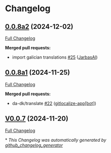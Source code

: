 # Changelog

## [0.0.8a2](https://github.com/OpenVoiceOS/ovos-skill-moviemaster/tree/0.0.8a2) (2024-12-02)

[Full Changelog](https://github.com/OpenVoiceOS/ovos-skill-moviemaster/compare/0.0.8a1...0.0.8a2)

**Merged pull requests:**

- import galician translations [\#25](https://github.com/OpenVoiceOS/ovos-skill-moviemaster/pull/25) ([JarbasAl](https://github.com/JarbasAl))

## [0.0.8a1](https://github.com/OpenVoiceOS/ovos-skill-moviemaster/tree/0.0.8a1) (2024-11-25)

[Full Changelog](https://github.com/OpenVoiceOS/ovos-skill-moviemaster/compare/V0.0.7...0.0.8a1)

**Merged pull requests:**

- da-dk/translate [\#22](https://github.com/OpenVoiceOS/ovos-skill-moviemaster/pull/22) ([gitlocalize-app[bot]](https://github.com/apps/gitlocalize-app))

## [V0.0.7](https://github.com/OpenVoiceOS/ovos-skill-moviemaster/tree/V0.0.7) (2024-11-20)

[Full Changelog](https://github.com/OpenVoiceOS/ovos-skill-moviemaster/compare/0.0.7...V0.0.7)



\* *This Changelog was automatically generated by [github_changelog_generator](https://github.com/github-changelog-generator/github-changelog-generator)*
